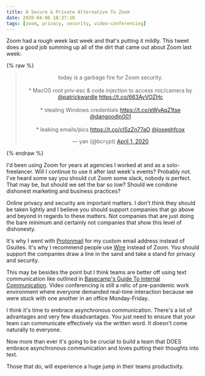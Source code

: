 ```yaml
---
title: A Secure & Private Alternative To Zoom
date: 2020-04-06 18:37:10
tags: [zoom, privacy, security, video-conferencing]
---
```


Zoom had a rough week last week and that's putting it mildly. This tweet does a good job summing up all of the dirt that came out about Zoom last week:

{% raw %}

<center><blockquote class="twitter-tweet"><p lang="en" dir="ltr">today is a garbage fire for Zoom security.<br><br>* MacOS root priv-esc &amp; code injection to access mic/camera by <a href="https://twitter.com/patrickwardle?ref_src=twsrc%5Etfw">@patrickwardle</a> <a href="https://t.co/663AvVOZHc">https://t.co/663AvVOZHc</a><br><br>* stealing Windows credentials <a href="https://t.co/eWyAqZ1tse">https://t.co/eWyAqZ1tse</a> <a href="https://twitter.com/dangoodin001?ref_src=twsrc%5Etfw">@dangoodin001</a><br><br>* leaking emails/pics <a href="https://t.co/cISzZn77aO">https://t.co/cISzZn77aO</a> <a href="https://twitter.com/josephfcox?ref_src=twsrc%5Etfw">@josephfcox</a></p>&mdash; yan (@bcrypt) <a href="https://twitter.com/bcrypt/status/1245472251895361536?ref_src=twsrc%5Etfw">April 1, 2020</a></blockquote> <script async src="https://platform.twitter.com/widgets.js" charset="utf-8"></script></center>

{% endraw %}

I'd been using Zoom for years at agencies I worked at and as a solo-freelancer. Will I continue to use it after last week's events? Probably not. I've heard some say you should cut Zoom some slack, nobody is perfect. That may be, but should we set the bar so low? Should we condone dishonest marketing and business practices?

Online privacy and security are important matters. I don't think they should be taken lightly and I believe you should support companies that go above and beyond in regards to these matters. Not companies that are just doing the bare minimum and certainly not companies that show this level of dishonesty.

It's why I went with [Protonmail][1] for my custom email address instead of Gsuites. It's why I recommend people use [Wire][2] instead of Zoom. You should support the companies draw a line in the sand and take a stand for privacy and security.

This may be besides the point but I think teams are better off using text communication like outlined in [Basecamp's Guide To Internal Communication][3]. Video conferencing is still a relic of pre-pandemic work environment where everyone demanded real-time interaction because we were stuck with one another in an office Monday-Friday.

I think it's time to embrace asynchronous communication. There's a lot of advantages and very few disadvantages. You just need to ensure that your team can communicate effectively via the written word. It doesn't come naturally to everyone.

Now more than ever it's going to be crucial to build a team that DOES embrace asynchronous communication and loves putting their thoughts into text.

Those that do, will experience a huge jump in their teams productivity.

[1]: https://protonmail.com
[2]: https://wire.com
[3]: https://basecamp.com/guides/how-we-communicate